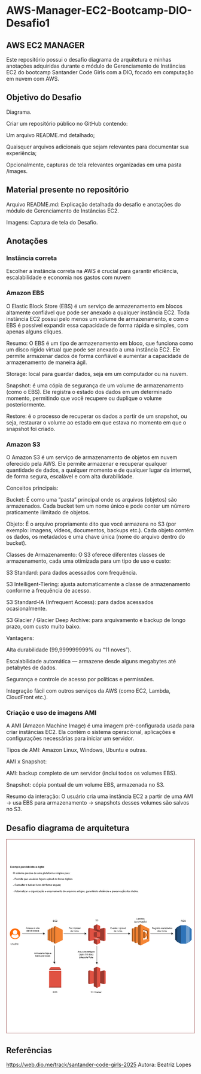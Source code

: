 # AWS-Manager-EC2-Bootcamp-DIO-Desafio1
## AWS EC2 MANAGER
Este repositório possui o desafio diagrama de arquitetura e minhas anotações adquiridas durante o módulo de Gerenciamento de Instâncias EC2 do bootcamp Santander Code Girls com a DIO, focado em computação em nuvem com AWS.

## Objetivo do Desafio

Diagrama.

Criar um repositório público no GitHub contendo: 

Um arquivo README.md detalhado;

Quaisquer arquivos adicionais que sejam relevantes para documentar sua experiência;

Opcionalmente, capturas de tela relevantes organizadas em uma pasta /images.

## Material presente no repositório
Arquivo README.md: Explicação detalhada do desafio e anotações do módulo de Gerenciamento de Instâncias EC2.

Imagens: Captura de tela do Desafio.

## Anotações
### Instância correta

Escolher a instância correta na AWS é crucial para garantir eficiência, escalabilidade e economia nos gastos com nuvem
  
### Amazon EBS
O Elastic Block Store (EBS) é um serviço de armazenamento em blocos altamente confiável que pode ser anexado a qualquer instância EC2. Toda instância EC2 possui pelo menos um volume de armazenamento, e com o EBS é possível expandir essa capacidade de forma rápida e simples, com apenas alguns cliques.

Resumo:
O EBS é um tipo de armazenamento em bloco, que funciona como um disco rígido virtual que pode ser anexado a uma instância EC2. Ele permite armazenar dados de forma confiável e aumentar a capacidade de armazenamento de maneira ágil.

Storage: local para guardar dados, seja em um computador ou na nuvem.

Snapshot: é uma cópia de segurança de um volume de armazenamento (como o EBS). Ele registra o estado dos dados em um determinado momento, permitindo que você recupere ou duplique o volume posteriormente.

Restore: é o processo de recuperar os dados a partir de um snapshot, ou seja, restaurar o volume ao estado em que estava no momento em que o snapshot foi criado.

### Amazon S3

O Amazon S3 é um serviço de armazenamento de objetos em nuvem oferecido pela AWS. Ele permite armazenar e recuperar qualquer quantidade de dados, a qualquer momento e de qualquer lugar da internet, de forma segura, escalável e com alta durabilidade.

Conceitos principais:

Bucket:
É como uma “pasta” principal onde os arquivos (objetos) são armazenados. Cada bucket tem um nome único e pode conter um número praticamente ilimitado de objetos.

Objeto:
É o arquivo propriamente dito que você armazena no S3 (por exemplo: imagens, vídeos, documentos, backups etc.). Cada objeto contém os dados, os metadados e uma chave única (nome do arquivo dentro do bucket).

Classes de Armazenamento:
O S3 oferece diferentes classes de armazenamento, cada uma otimizada para um tipo de uso e custo:

S3 Standard: para dados acessados com frequência.

S3 Intelligent-Tiering: ajusta automaticamente a classe de armazenamento conforme a frequência de acesso.

S3 Standard-IA (Infrequent Access): para dados acessados ocasionalmente.

S3 Glacier / Glacier Deep Archive: para arquivamento e backup de longo prazo, com custo muito baixo.

Vantagens:

Alta durabilidade (99,999999999% ou “11 noves”).

Escalabilidade automática — armazene desde alguns megabytes até petabytes de dados.

Segurança e controle de acesso por políticas e permissões.

Integração fácil com outros serviços da AWS (como EC2, Lambda, CloudFront etc.).

### Criação e uso de imagens AMI

A AMI (Amazon Machine Image) é uma imagem pré-configurada usada para criar instâncias EC2.
Ela contém o sistema operacional, aplicações e configurações necessárias para iniciar um servidor.

Tipos de AMI: Amazon Linux, Windows, Ubuntu e outras.

AMI x Snapshot:

AMI: backup completo de um servidor (inclui todos os volumes EBS).

Snapshot: cópia pontual de um volume EBS, armazenada no S3.

Resumo da interação:
O usuário cria uma instância EC2 a partir de uma AMI → usa EBS para armazenamento → snapshots desses volumes são salvos no S3.

## Desafio diagrama de arquitetura
![Image Alt](https://github.com/beatrizzlopes/AWS-Manager-EC2-Bootcamp-DIO-Desafio1/blob/3bd3be6bae11f22235d84c5122af038e04ce78ce/imagens/Diagrama%20sem%20nome.drawio%20(4).png)

## Referências
https://web.dio.me/track/santander-code-girls-2025
Autora: Beatriz Lopes




